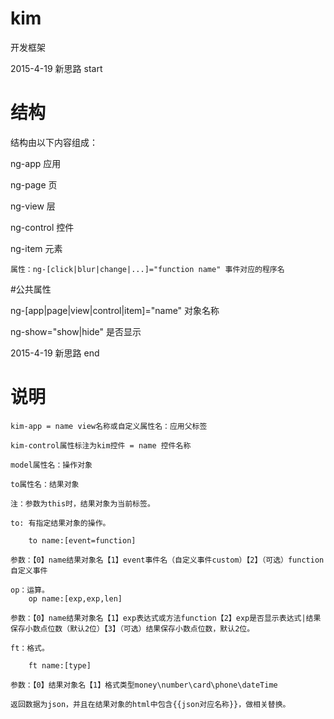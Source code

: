 # kim
开发框架

2015-4-19 新思路 start

# 结构
结构由以下内容组成：

ng-app 应用

ng-page 页

ng-view 层

ng-control 控件

ng-item 元素

	属性：ng-[click|blur|change|...]="function name" 事件对应的程序名

#公共属性

ng-[app|page|view|control|item]="name" 对象名称

ng-show="show|hide" 是否显示

2015-4-19 新思路 end

# 说明
	kim-app = name view名称或自定义属性名：应用父标签 

	kim-control属性标注为kim控件 = name 控件名称

	model属性名：操作对象
	
	to属性名：结果对象
	
	注：参数为this时，结果对象为当前标签。

	to: 有指定结果对象的操作。
	
		to name:[event=function]
		
	参数：【0】name结果对象名【1】event事件名（自定义事件custom）【2】（可选）function自定义事件
	
	op：运算。
		op name:[exp,exp,len]
		
	参数：【0】name结果对象名【1】exp表达式或方法function【2】exp是否显示表达式|结果保存小数点位数（默认2位）【3】（可选）结果保存小数点位数，默认2位。
	
	ft：格式。
	
		ft name:[type]
		
	参数：【0】结果对象名【1】格式类型money\number\card\phone\dateTime

	返回数据为json，并且在结果对象的html中包含{{json对应名称}}，做相关替换。
